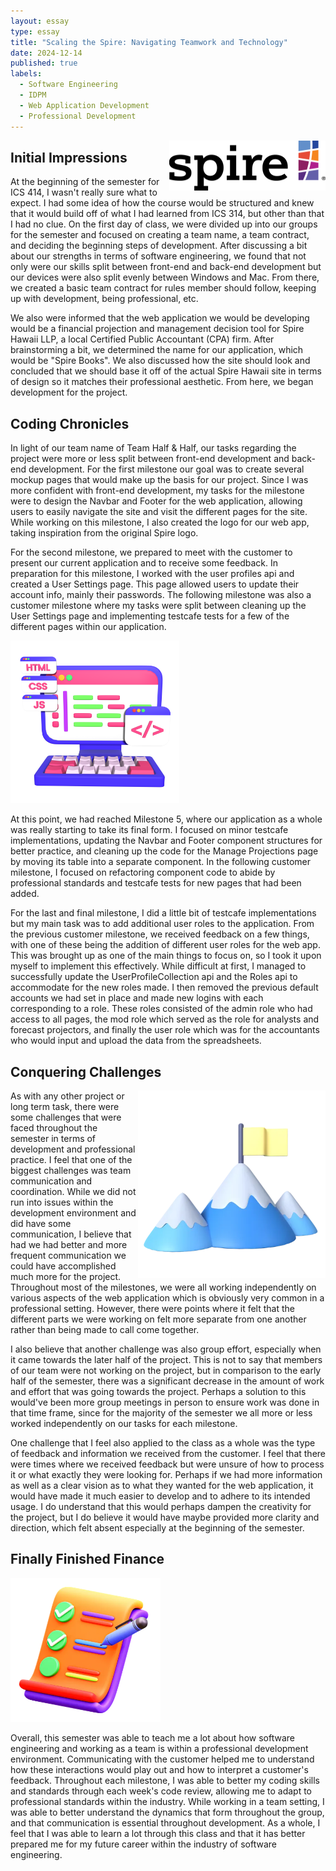 ```yaml
---
layout: essay
type: essay
title: "Scaling the Spire: Navigating Teamwork and Technology"
date: 2024-12-14
published: true
labels:
  - Software Engineering
  - IDPM
  - Web Application Development
  - Professional Development
---
```


<img width="250px" height="80px"
     class="rounded float pe-4" 
     src="../img/scaling/spirelogo.png"
     align="right" >

## Initial Impressions

At the beginning of the semester for ICS 414, I wasn't really sure what to expect. I had some idea of how the course would be structured and knew that it would build off of what I had learned from ICS 314, but other than that I had no clue. On the first day of class, we were divided up into our groups for the semester and focused on creating a team name, a team contract, and deciding the beginning steps of development. After discussing a bit about our strengths in terms of software engineering, we found that not only were our skills split between front-end and back-end development but our devices were also split evenly between Windows and Mac. From there, we created a basic team contract for rules member should follow, keeping up with development, being professional, etc. 

We also were informed that the web application we would be developing would be a financial projection and management decision tool for Spire Hawaii LLP, a local Certified Public Accountant (CPA) firm. After brainstorming a bit, we determined the name for our application, which would be "Spire Books". We also discussed how the site should look and concluded that we should base it off of the actual Spire Hawaii site in terms of design so it matches their professional aesthetic. From here, we began development for the project.

## Coding Chronicles

In light of our team name of Team Half & Half, our tasks regarding the project were more or less split between front-end development and back-end development. For the first milestone our goal was to create several mockup pages that would make up the basis for our project. Since I was more confident with front-end development, my tasks for the milestone were to design the Navbar and Footer for the web application, allowing users to easily navigate the site and visit the different pages for the site. While working on this milestone, I also created the logo for our web app, taking inspiration from the original Spire logo.

For the second milestone, we prepared to meet with the customer to present our current application and to receive some feedback. In preparation for this milestone, I worked with the user profiles api and created a User Settings page. This page allowed users to update their account info, mainly their passwords. The following milestone was also a customer milestone where my tasks were split between cleaning up the User Settings page and implementing testcafe tests for a few of the different pages within our application.

<img width="270px" height="260px"
     class="rounded float-start pe-4" 
     src="../img/scaling/webappcoding.png" >

At this point, we had reached Milestone 5, where our application as a whole was really starting to take its final form. I focused on minor testcafe implementations, updating the Navbar and Footer component structures for better practice, and cleaning up the code for the Manage Projections page by moving its table into a separate component. In the following customer milestone, I focused on refactoring component code to abide by professional standards and testcafe tests for new pages that had been added.

For the last and final milestone, I did a little bit of testcafe implementations but my main task was to add additional user roles to the application. From the previous customer milestone, we received feedback on a few things, with one of these being the addition of different user roles for the web app. This was brought up as one of the main things to focus on, so I took it upon myself to implement this effectively. While difficult at first, I managed to successfully update the UserProfileCollection api and the Roles api to accommodate for the new roles made. I then removed the previous default accounts we had set in place and made new logins with each corresponding to a role. These roles consisted of the admin role who had access to all pages, the mod role which served as the role for analysts and forecast projectors, and finally the user role which was for the accountants who would input and upload the data from the spreadsheets.

## Conquering Challenges

<img width="300px" height="300px"
     class="rounded float pe-4" 
     src="../img/scaling/mountains.png" 
     align="right" >

As with any other project or long term task, there were some challenges that were faced throughout the semester in terms of development and professional practice. I feel that one of the biggest challenges was team communication and coordination. While we did not run into issues within the development environment and did have some communication, I believe that had we had better and more frequent communication we could have accomplished much more for the project. Throughout most of the milestones, we were all working independently on various aspects of the web application which is obviously very common in a professional setting. However, there were points where it felt that the different parts we were working on felt more separate from one another rather than being made to call come together. 

I also believe that another challenge was also group effort, especially when it came towards the later half of the project. This is not to say that members of our team were not working on the project, but in comparison to the early half of the semester, there was a significant decrease in the amount of work and effort that was going towards the project. Perhaps a solution to this would've been more group meetings in person to ensure work was done in that time frame, since for the majority of the semester we all more or less worked independently on our tasks for each milestone. 

One challenge that I feel also applied to the class as a whole was the type of feedback and information we received from the customer. I feel that there were times where we received feedback but were unsure of how to process it or what exactly they were looking for. Perhaps if we had more information as well as a clear vision as to what they wanted for the web application, it would have made it much easier to develop and to adhere to its intended usage. I do understand that this would perhaps dampen the creativity for the project, but I do believe it would have maybe provided more clarity and direction, which felt absent especially at the beginning of the semester.


## Finally Finished Finance

<img width="240px" height="230px"
     class="rounded float-start pe-4" 
     src="../img/scaling/finished.png" >

Overall, this semester was able to teach me a lot about how software engineering and working as a team is within a professional development environment. Communicating with the customer helped me to understand how these interactions would play out and how to interpret a customer's feedback. Throughout each milestone, I was able to better my coding skills and standards through each week's code review, allowing me to adapt to professional standards within the industry. While working in a team setting, I was able to better understand the dynamics that form throughout the group, and that communication is essential throughout development. As a whole, I feel that I was able to learn a lot through this class and that it has better prepared me for my future career within the industry of software engineering.
